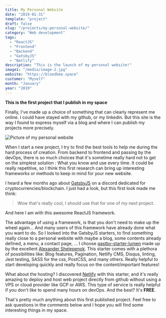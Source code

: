 ```yaml
---
title: My Personal Website
date: "2019-01-31"
template: "project"
draft: false
slug: "/projects/my-personal-website/"
category: "Web development"
tags:
  - "ReactJS"
  - "Frontend"
  - "Backend"
  - "GatsbyJS"
  - "Netlify"
description: "This is the launch of my personal website!"
image1: "/media/image-2.jpg"
website: "https://bloodbee.space"
customer: "Myself"
month: "January"
year: "2019"
---
```


**This is the first project that I publish in my space**

Finally, I've made up a choice of something that can clearly represent me online.
I could have stayed with my github, or my linkedin. But this site is the way I found to express myself via a blog and where I can publish my projects more precisely.

![Picture of my personal website](/media/image-2.jpg)

When I start a new project, I try to find the best tools to help me during the hard process of creation. From backend to frontend and passing by the devOps, there is so much choices that it's sometime really hard not to get on the simplest solution : What you know and use every time.
It could be really repetitive, so I think this first research can bring up interesting frameworks or methods to keep in mind for your new website.

I heard a few months ago about [GatsbyJS](https://www.gatsbyjs.org/) on a discord dedicated for cryptocurrencies/blockchain. I just had a look, but this first look made me think:
<blockquote>Wow that's really cool, I should use that for one of my next project.</blockquote>

And here I am with this awesome ReactJS framework.

The advantage of using a framework, is that you don't need to make up the wheel again... And many users of this framework have already done what you want to do.
So I looked into the GatsbyJS starters, to find something really close to a personal website with maybe a blog, some contents already defined, a menu, a contact page, ...
I choose [gastby-starter-lumen](https://www.gatsbyjs.org/starters/alxshelepenok/gatsby-starter-lumen/) made up by the excellent [Alexander Shelepenok](https://github.com/alxshelepenok).
This starter comes with a plethora of possibilities like: Blog features, Pagination, Netlify CMS, Disqus, linting, Jest testing, SASS for the css, PostCSS, and many others.
Really helpful to start developing quickly and really focus on the content/important features!

What about the hosting? I discovered [Netlify](https://www.netlify.com/) with this starter, and it's really amazing to deploy and host web project directly from github without using a VPS or cloud provider like GCP or AWS. This type of service is really helpful if you don't like to spend many hours on devOps. And the best? It's **FREE**.

That's pretty much anything about this first published project.
Feel free to ask questions in the comments below and I hope you will find some interesting things in my space.
